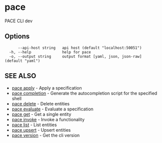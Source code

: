 # pace

PACE CLI dev

## Options

```
      --api-host string   api host (default "localhost:50051")
  -h, --help              help for pace
  -o, --output string     output format [yaml, json, json-raw] (default "yaml")
```

## SEE ALSO

* [pace apply](pace\_apply/) - Apply a specification
* [pace completion](pace\_completion/) - Generate the autocompletion script for the specified shell
* [pace delete](pace\_delete/) - Delete entities
* [pace evaluate](pace\_evaluate/) - Evaluate a specification
* [pace get](pace\_get/) - Get a single entity
* [pace invoke](pace\_invoke/) - Invoke a functionality
* [pace list](pace\_list/) - List entities
* [pace upsert](pace\_upsert/) - Upsert entities
* [pace version](pace\_version.md) - Get the cli version
